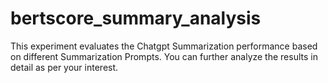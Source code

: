 # bertscore_summary_analysis
This experiment evaluates the Chatgpt Summarization performance based on different Summarization Prompts.
You can further analyze the results in detail as per your interest.
